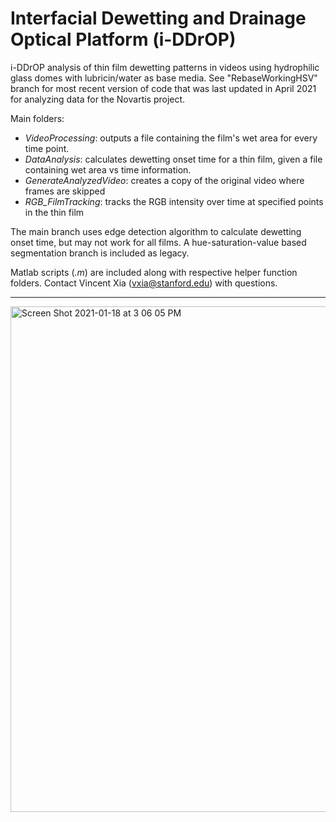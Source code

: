 # Interfacial Dewetting and Drainage Optical Platform (i-DDrOP)

i-DDrOP analysis of thin film dewetting patterns in videos using hydrophilic glass domes with lubricin/water as base media. See "RebaseWorkingHSV" branch for most recent version of code that was last updated in April 2021 for analyzing data for the Novartis project.

Main folders:
- *VideoProcessing*: outputs a file containing the film's wet area for every time point.
- *DataAnalysis*: calculates dewetting onset time for a thin film, given a file containing wet area vs time information.
- *GenerateAnalyzedVideo*: creates a copy of the original video where frames are skipped
- *RGB_FilmTracking*: tracks the RGB intensity over time at specified points in the thin film

The main branch uses edge detection algorithm to calculate dewetting onset time, but may not work for all films. A hue-saturation-value based segmentation branch is included as legacy.

Matlab scripts (*.m*) are included along with respective helper function folders. Contact Vincent Xia (vxia@stanford.edu) with questions.

-------------------------

<img width="809" alt="Screen Shot 2021-01-18 at 3 06 05 PM" src="https://user-images.githubusercontent.com/33092902/104969938-b1587000-599e-11eb-80b5-56b3628beb0a.png">
